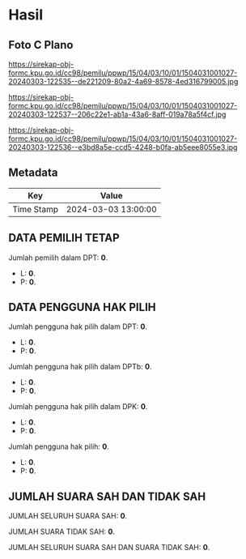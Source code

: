 # Hasil

## Foto C Plano

https://sirekap-obj-formc.kpu.go.id/cc98/pemilu/ppwp/15/04/03/10/01/1504031001027-20240303-122535--de221209-80a2-4a69-8578-4ed316799005.jpg

https://sirekap-obj-formc.kpu.go.id/cc98/pemilu/ppwp/15/04/03/10/01/1504031001027-20240303-122537--206c22e1-ab1a-43a6-8aff-019a78a5f4cf.jpg

https://sirekap-obj-formc.kpu.go.id/cc98/pemilu/ppwp/15/04/03/10/01/1504031001027-20240303-122536--e3bd8a5e-ccd5-4248-b0fa-ab5eee8055e3.jpg


## Metadata

| Key        | Value               |
| ---------- | ------------------- |
| Time Stamp | 2024-03-03 13:00:00 |


## DATA PEMILIH TETAP

Jumlah pemilih dalam DPT: **0**.
 * L: **0**.
 * P: **0**.

## DATA PENGGUNA HAK PILIH

Jumlah pengguna hak pilih dalam DPT: **0**.
 * L: **0**.
 * P: **0**.

Jumlah pengguna hak pilih dalam DPTb: **0**.
 * L: **0**.
 * P: **0**.

Jumlah pengguna hak pilih dalam DPK: **0**.
 * L: **0**.
 * P: **0**.

Jumlah pengguna hak pilih: **0**.
 * L: **0**.
 * P: **0**.

## JUMLAH SUARA SAH DAN TIDAK SAH

JUMLAH SELURUH SUARA SAH: **0**.

JUMLAH SUARA TIDAK SAH: **0**.

JUMLAH SELURUH SUARA SAH DAN SUARA TIDAK SAH: **0**.


